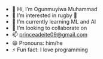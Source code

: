 - 👋 Hi, I’m Ogunmuyiwa Muhammad
- 👀 I’m interested in rugby 🏉
- 🌱 I’m currently learning ML and AI
- 💞️ I’m looking to collaborate on
- 📫 princeadeite09@gmail.com
- 😄 Pronouns: him/he
- ⚡ Fun fact: I love programming

<!---
mervlot/mervlot is a ✨ special ✨ repository because its `README.md` (this file) appears on your GitHub profile.
You can click the Preview link to take a look at your changes.
--->
